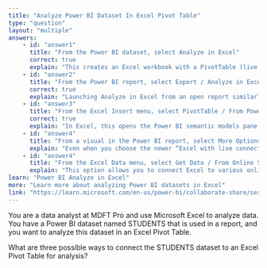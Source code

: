 ```yaml
---
title: "Analyze Power BI Dataset In Excel Pivot Table"
type: "question"
layout: "multiple"
answers:
    - id: "answer1"
      title: "From the Power BI dataset, select Analyze in Excel"
      correct: true
      explain: "This creates an Excel workbook with a PivotTable (live connection) to the full semantic model behind the dataset, letting you build PivotTables/PivotCharts against all its fields."
    - id: "answer2"
      title: "From the Power BI report, select Export / Analyze in Excel"
      correct: true
      explain: "Launching Analyze in Excel from an open report similarly generates a live, refreshable PivotTable workbook connected to the underlying dataset."
    - id: "answer3"
      title: "From the Excel Insert menu, select PivotTable / From Power BI"
      correct: true
      explain: "In Excel, this opens the Power BI semantic models pane; choosing your dataset inserts a blank PivotTable that’s live-connected to that dataset."
    - id: "answer4"
      title: "From a visual in the Power BI report, select More Options (…) / Export Data."
      explain: "Even when you choose the newer “Excel with live connection” option, you only get the data (fields/filters) behind that specific visual, not the full dataset fields needed for broad PivotTable analysis."
    - id: "answer4"
      title: "From the Excel Data menu, select Get Data / From Online Services"
      explain: "This option allows you to connect Excel to various online data sources, but to connect specifically to a Power BI dataset, you should use the 'From Power Platform / From Power BI' option instead."
learn: "Power BI Analyze in Excel"
more: "Learn more about analyzing Power BI datasets in Excel"
link: "https://learn.microsoft.com/en-us/power-bi/collaborate-share/service-analyze-in-excel"
---
```

You are a data analyst at MDFT Pro and use Microsoft Excel to analyze data. You have a Power BI dataset named STUDENTS that is used in a report, and you want to analyze this dataset in an Excel Pivot Table.

What are three possible ways to connect the STUDENTS dataset to an Excel Pivot Table for analysis? 
